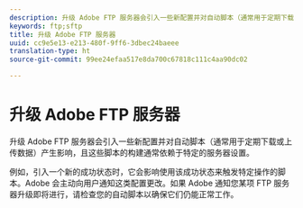 ```yaml
---
description: 升级 Adobe FTP 服务器会引入一些新配置并对自动脚本（通常用于定期下载或上传数据）产生影响，且这些脚本的构建通常依赖于特定的服务器设置。
keywords: ftp;sftp
title: 升级 Adobe FTP 服务器
uuid: cc9e5e13-e213-480f-9ff6-3dbec24baeee
translation-type: ht
source-git-commit: 99ee24efaa517e8da700c67818c111c4aa90dc02

---
```



# 升级 Adobe FTP 服务器

升级 Adobe FTP 服务器会引入一些新配置并对自动脚本（通常用于定期下载或上传数据）产生影响，且这些脚本的构建通常依赖于特定的服务器设置。

例如，引入一个新的成功状态时，它会影响使用该成功状态来触发特定操作的脚本。Adobe 会主动向用户通知这类配置更改。如果 Adobe 通知您某项 FTP 服务器升级即将进行，请检查您的自动脚本以确保它们仍能正常工作。
